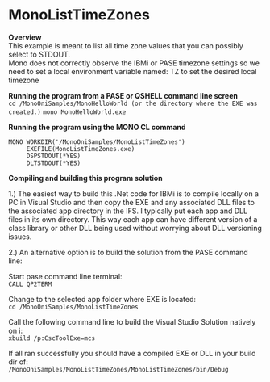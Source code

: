 ﻿# MonoListTimeZones

**Overview**<br>
This example is meant to list all time zone values that you can possibly select to STDOUT.<br>
Mono does not correctly observe the IBMi or PASE timezone settings so we need to set a local
environment variable named: TZ to set the desired local timezone

**Running the program from a PASE or QSHELL command line screen**<br>
`cd /MonoOniSamples/MonoHelloWorld (or the directory where the EXE was created.)`
`mono MonoHelloWorld.exe`

**Running the program using the MONO CL command**<br>
```
MONO WORKDIR('/MonoOniSamples/MonoListTimeZones')   
     EXEFILE(MonoListTimeZones.exe)                 
     DSPSTDOUT(*YES)                             
     DLTSTDOUT(*YES)
```
**Compiling and building this program solution**<br>

1.) The easiest way to build this .Net code for IBMi is to compile locally on a PC in Visual Studio
and then copy the EXE and any associated DLL files to the associated app directory in the IFS. 
I typically put each app and DLL files in its own directory. This way each app can have different
version of a class library or other DLL being used without worrying about DLL versioning issues.

2.) An alternative option is to build the solution from the PASE command line:

Start pase command line terminal:<br>
`CALL QP2TERM`

Change to the selected app folder where EXE is located:<br>
`cd /MonoOniSamples/MonoListTimeZones`


Call the following command line to build the Visual Studio Solution natively on i:<br>
`xbuild /p:CscToolExe=mcs`

If all ran successfully you should have a compiled EXE or DLL in your build dir of:<br>
`/MonoOniSamples/MonoListTimeZones/MonoListTimeZones/bin/Debug`

